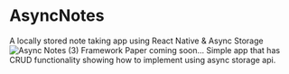 # AsyncNotes
A locally stored note taking app using React Native &amp; Async Storage
![Async Notes (3)](https://user-images.githubusercontent.com/118304584/206557661-6dad091b-86cc-496c-8996-bd013572ba9e.png)
Framework Paper coming soon...
Simple app that has CRUD functionality showing how to implement using async storage api.
